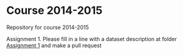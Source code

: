 Course 2014-2015
================

Repository for course 2014-2015

Assignment 1. Please fill in a line with a dataset description at folder [Assignment 1](./Assignment1/DatasetDescriptions.csv) and make a pull request